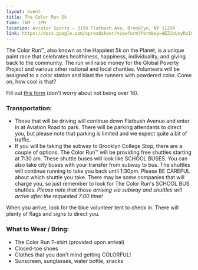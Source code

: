 ```yaml
---
layout: event
title: The Color Run 5k
time: 7AM - 1PM
location: Aviator Sports - 3159 Flatbush Ave, Brooklyn, NY 11234
link: https://docs.google.com/spreadsheet/viewform?formkey=dEZibUsyRzI0SGgyRHA0ZVM0ZWU3WkE6MA
---
```

The Color Run™, also known as the Happiest 5k on the Planet, is a unique paint race that celebrates healthiness, happiness, individuality, and giving back to the community. The run will raise money for the Global Poverty Project and various other national and local charities. Volunteers will be assigned to a color station and blast the runners with powdered color. Come on, how cool is that?

Fill out [this form](http://www.doitsports.com/volunteer2/user-volunteer-signup.tcl?job_id=54240475&event_id=214387&job_desp=Captains+of+Fun&volunteer_date=2013%2d09%2d07&start_time=07%3a00+AM&end_time=01%3a00+PM) (don't worry about not being over 16).

<!-- more -->

### Transportation:
- Those that will be driving will continue down Flatbush Avenue and enter in at Aviation Road to park.  There will be parking attendants to direct you, but please note that parking is limited and we expect quite a bit of traffic.
- If you will be taking the subway to Brooklyn College Stop, there are a couple of options. The Color Run™ will be providing free shuttles starting at 7:30 am. These shuttle buses will look like SCHOOL BUSES. You can also take city buses with your transfer from subway to bus. The shuttles will continue running to take you back until 1:30pm. Please BE CAREFUL about which shuttle you take. There may be some companies that will charge you, so just remember to look for The Color Run's SCHOOL BUS shuttles. *Please note that those arriving via subway and shuttles will arrive after the requested 7:00 time!*

When you arrive, look for the blue volunteer tent to check in. There will plenty of flags and signs to direct you.

### What to Wear / Bring:
- The Color Run T-shirt (provided upon arrival)
- Closed-toe shoes
- Clothes that you don't mind getting COLORFUL!
- Sunscreen, sunglasses, water bottle, snacks
